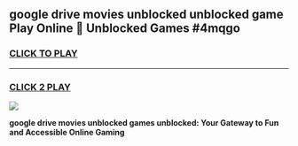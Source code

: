 
## google drive movies unblocked unblocked game Play Online 👋 Unblocked Games #4mqgo
<h3>
<a href="https://premium.freeplayer.one?title=google_drive_movies_unblocked&ref=21F">CLICK TO PLAY</a></h3>
<hr>

<h3>
<a href="https://premium.freeplayer.one?title=google_drive_movies_unblocked&ref=21F">CLICK 2 PLAY</a>
  
</h3>

<a href="https://premium.freeplayer.one?title=google_drive_movies_unblocked&ref=21F/"><img src="https://clearcache.store/games.png"></a>


**google drive movies unblocked games unblocked: Your Gateway to Fun and Accessible Online Gaming**
